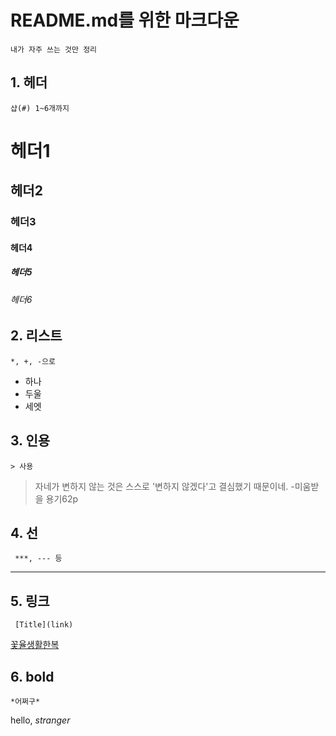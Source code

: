 # README.md를 위한 마크다운
	내가 자주 쓰는 것만 정리

## 1. 헤더
	샵(#) 1~6개까지
# 헤더1
## 헤더2
### 헤더3
#### 헤더4
##### 헤더5
###### 헤더6

## 2. 리스트
	*, +, -으로
* 하나
 * 두울
  * 세엣

## 3. 인용
	> 사용
>자네가 변하지 않는 것은 스스로 '변하지 않겠다'고 결심했기 때문이네.
> -미움받을 용기62p

## 4. 선
	 ***, --- 등
***

## 5. 링크
	 [Title](link)
[꽃율생활한복](www.floweryul.co.kr)

## 6. bold
	*어쩌구*
hello, *stranger*




